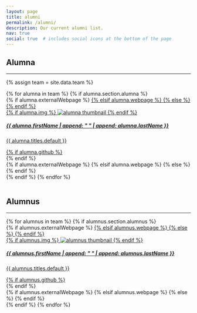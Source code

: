 ```yaml
---
layout: page
title: alumni
permalink: /alumni/
description: Our current alumni list.
nav: true
social: true  # includes social icons at the bottom of the page
---
```


## Alumna

---

{% assign team = site.data.team %}

<!-- Alumna Projects Grid -->
<div class="projects grid">
  {% for alumna in team %}
  {% if alumna.section.alumna %}
  <div class="grid-item">
    {% if alumna.externalWebpage %}
    <a href="{{ alumna.externalWebpage }}" target="_blank">
    {% elsif alumna.webpage %}
    <a href="{{ alumna.webpage | relative_url }}">
    {% else %}
    <!-- Do nothing -->
    {% endif %}
      <div class="card hoverable">
        {% if alumna.img %}
        <img src="{{ alumna.img | relative_url }}" alt="alumna thumbnail">
        {% endif %}
        <div class="card-body">
          <h5>{{ alumna.firstName | append: " " | append: alumna.lastName }}</h5>
          <p class="card-text">{{ alumna.titles.default }}</p>
          <div class="row ml-1 mr-1 p-0">
            {% if alumna.github %}
            <div class="github-icon">
              <div class="icon" data-toggle="tooltip" title="GitHub Profile">
                <a href="{{ alumna.github }}" target="_blank">
                <i class="fab fa-github gh-icon"></i>
                </a>
              </div>
            </div>
            {% endif %}
          </div>
        </div>
      </div>
    {% if alumna.externalWebpage %}
    </a>
    {% elsif alumna.webpage %}
    </a>
    {% else %}
    <!-- Do nothing -->
    {% endif %}
  </div>
  {% endif %}
{% endfor %}
</div>
<br>

## Alumnus

---

<!-- Alumnus Projects Grid -->
<div class="projects grid">
  {% for alumnus in team %}
  {% if alumnus.section.alumnus %}
  <div class="grid-item">
    {% if alumnus.externalWebpage %}
    <a href="{{ alumnus.externalWebpage }}" target="_blank">
    {% elsif alumnus.webpage %}
    <a href="{{ alumnus.webpage | relative_url }}">
    {% else %}
    <!-- Do nothing -->
    {% endif %}
      <div class="card hoverable">
        {% if alumnus.img %}
        <img src="{{ alumnus.img | relative_url }}" alt="alumnus thumbnail">
        {% endif %}
        <div class="card-body">
          <h5>{{ alumnus.firstName | append: " " | append: alumnus.lastName }}</h5>
          <p class="card-text">{{ alumnus.titles.default }}</p>
          <div class="row ml-1 mr-1 p-0">
            {% if alumnus.github %}
            <div class="github-icon">
              <div class="icon" data-toggle="tooltip" title="GitHub Profile">
                <a href="{{ alumnus.github }}" target="_blank">
                <i class="fab fa-github gh-icon"></i>
                </a>
              </div>
            </div>
            {% endif %}
          </div>
        </div>
      </div>
    {% if alumnus.externalWebpage %}
    </a>
    {% elsif alumnus.webpage %}
    </a>
    {% else %}
    <!-- Do nothing -->
    {% endif %}
  </div>
  {% endif %}
{% endfor %}
</div>
